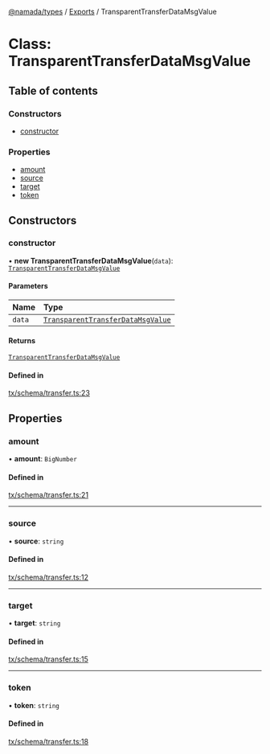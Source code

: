 [@namada/types](../README.md) / [Exports](../modules.md) / TransparentTransferDataMsgValue

# Class: TransparentTransferDataMsgValue

## Table of contents

### Constructors

- [constructor](TransparentTransferDataMsgValue.md#constructor)

### Properties

- [amount](TransparentTransferDataMsgValue.md#amount)
- [source](TransparentTransferDataMsgValue.md#source)
- [target](TransparentTransferDataMsgValue.md#target)
- [token](TransparentTransferDataMsgValue.md#token)

## Constructors

### constructor

• **new TransparentTransferDataMsgValue**(`data`): [`TransparentTransferDataMsgValue`](TransparentTransferDataMsgValue.md)

#### Parameters

| Name | Type |
| :------ | :------ |
| `data` | [`TransparentTransferDataMsgValue`](TransparentTransferDataMsgValue.md) |

#### Returns

[`TransparentTransferDataMsgValue`](TransparentTransferDataMsgValue.md)

#### Defined in

[tx/schema/transfer.ts:23](https://github.com/anoma/namada-interface/blob/48e796bf/packages/types/src/tx/schema/transfer.ts#L23)

## Properties

### amount

• **amount**: `BigNumber`

#### Defined in

[tx/schema/transfer.ts:21](https://github.com/anoma/namada-interface/blob/48e796bf/packages/types/src/tx/schema/transfer.ts#L21)

___

### source

• **source**: `string`

#### Defined in

[tx/schema/transfer.ts:12](https://github.com/anoma/namada-interface/blob/48e796bf/packages/types/src/tx/schema/transfer.ts#L12)

___

### target

• **target**: `string`

#### Defined in

[tx/schema/transfer.ts:15](https://github.com/anoma/namada-interface/blob/48e796bf/packages/types/src/tx/schema/transfer.ts#L15)

___

### token

• **token**: `string`

#### Defined in

[tx/schema/transfer.ts:18](https://github.com/anoma/namada-interface/blob/48e796bf/packages/types/src/tx/schema/transfer.ts#L18)
